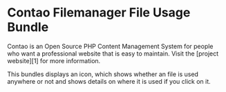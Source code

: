 # Contao Filemanager File Usage Bundle

Contao is an Open Source PHP Content Management System for people who want a
professional website that is easy to maintain. Visit the [project website][1]
for more information.

This bundles displays an icon, which shows whether an file is used anywhere or not and shows details on where it is used if you click on it.
